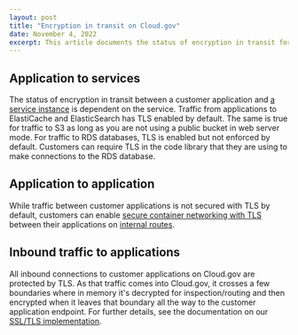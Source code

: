 ```yaml
---
layout: post
title: "Encryption in transit on Cloud.gov"
date: November 4, 2022
excerpt: This article documents the status of encryption in transit for various types of traffic on the Cloud.gov platform.
---
```


## Application to services

The status of encryption in transit between a customer application and [a service instance](https://cloud.gov/docs/services/intro/) is dependent on the service. Traffic from applications to ElastiCache and ElasticSearch has TLS enabled by default. The same is true for traffic to S3 as long as you are not using a public bucket in web server mode. For traffic to RDS databases, TLS is enabled but not enforced by default. Customers can require TLS in the code library that they are using to make connections to the RDS database.

## Application to application

While traffic between customer applications is not secured with TLS by default, customers can enable [secure container networking with TLS](https://www.cloudfoundry.org/blog/secure-container-networking-with-tls/) between their applications on [internal routes](https://docs.cloudfoundry.org/devguide/deploy-apps/routes-domains.html#internal-routes).

## Inbound traffic to applications

All inbound connections to customer applications on Cloud.gov are protected by TLS. As that traffic comes into Cloud.gov, it crosses a few boundaries where in memory it's decrypted for inspection/routing and then encrypted when it leaves that boundary all the way to the customer application endpoint. For further details, see the documentation on our [SSL/TLS implementation](https://cloud.gov/docs/compliance/domain-standards/#ssltls-implementation).
